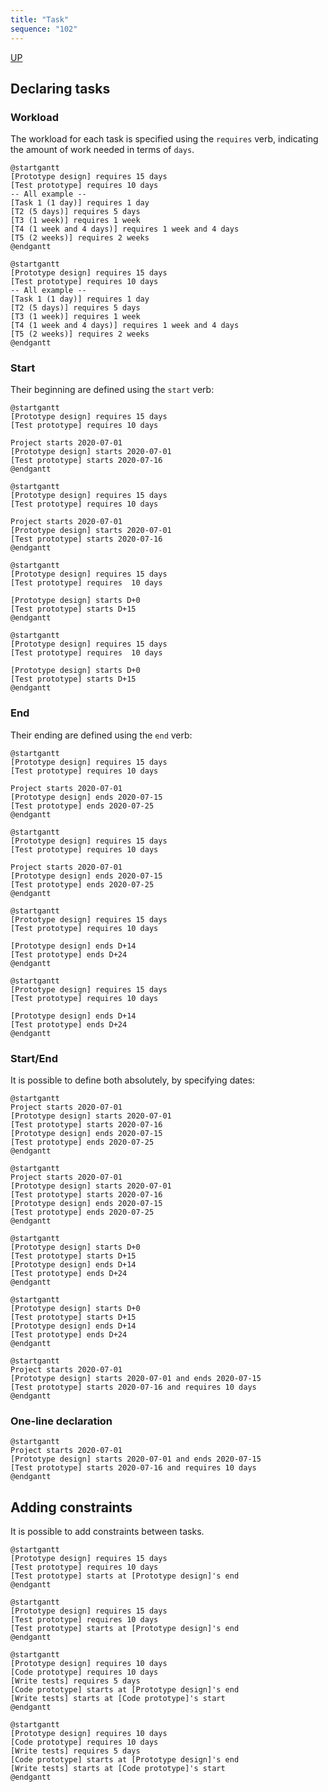 ```yaml
---
title: "Task"
sequence: "102"
---
```


[UP](/plantuml/plantuml-index.html)

## Declaring tasks

### Workload

The workload for each task is specified using the `requires` verb,
indicating the amount of work needed in terms of `days`.

```text
@startgantt
[Prototype design] requires 15 days
[Test prototype] requires 10 days
-- All example --
[Task 1 (1 day)] requires 1 day
[T2 (5 days)] requires 5 days
[T3 (1 week)] requires 1 week
[T4 (1 week and 4 days)] requires 1 week and 4 days
[T5 (2 weeks)] requires 2 weeks
@endgantt
```

```plantuml
@startgantt
[Prototype design] requires 15 days
[Test prototype] requires 10 days
-- All example --
[Task 1 (1 day)] requires 1 day
[T2 (5 days)] requires 5 days
[T3 (1 week)] requires 1 week
[T4 (1 week and 4 days)] requires 1 week and 4 days
[T5 (2 weeks)] requires 2 weeks
@endgantt
```

### Start

Their beginning are defined using the `start` verb:

```text
@startgantt
[Prototype design] requires 15 days
[Test prototype] requires 10 days

Project starts 2020-07-01
[Prototype design] starts 2020-07-01
[Test prototype] starts 2020-07-16
@endgantt
```

```plantuml
@startgantt
[Prototype design] requires 15 days
[Test prototype] requires 10 days

Project starts 2020-07-01
[Prototype design] starts 2020-07-01
[Test prototype] starts 2020-07-16
@endgantt
```

```text
@startgantt
[Prototype design] requires 15 days
[Test prototype] requires  10 days

[Prototype design] starts D+0
[Test prototype] starts D+15
@endgantt
```

```plantuml
@startgantt
[Prototype design] requires 15 days
[Test prototype] requires  10 days

[Prototype design] starts D+0
[Test prototype] starts D+15
@endgantt
```

### End

Their ending are defined using the `end` verb:

```text
@startgantt
[Prototype design] requires 15 days
[Test prototype] requires 10 days

Project starts 2020-07-01
[Prototype design] ends 2020-07-15
[Test prototype] ends 2020-07-25
@endgantt
```

```plantuml
@startgantt
[Prototype design] requires 15 days
[Test prototype] requires 10 days

Project starts 2020-07-01
[Prototype design] ends 2020-07-15
[Test prototype] ends 2020-07-25
@endgantt
```

```text
@startgantt
[Prototype design] requires 15 days
[Test prototype] requires 10 days

[Prototype design] ends D+14
[Test prototype] ends D+24
@endgantt
```

```plantuml
@startgantt
[Prototype design] requires 15 days
[Test prototype] requires 10 days

[Prototype design] ends D+14
[Test prototype] ends D+24
@endgantt
```

### Start/End

It is possible to define both absolutely, by specifying dates:

```text
@startgantt
Project starts 2020-07-01
[Prototype design] starts 2020-07-01
[Test prototype] starts 2020-07-16
[Prototype design] ends 2020-07-15
[Test prototype] ends 2020-07-25
@endgantt
```

```plantuml
@startgantt
Project starts 2020-07-01
[Prototype design] starts 2020-07-01
[Test prototype] starts 2020-07-16
[Prototype design] ends 2020-07-15
[Test prototype] ends 2020-07-25
@endgantt
```

```text
@startgantt
[Prototype design] starts D+0
[Test prototype] starts D+15
[Prototype design] ends D+14
[Test prototype] ends D+24
@endgantt
```

```plantuml
@startgantt
[Prototype design] starts D+0
[Test prototype] starts D+15
[Prototype design] ends D+14
[Test prototype] ends D+24
@endgantt
```

```text
@startgantt
Project starts 2020-07-01
[Prototype design] starts 2020-07-01 and ends 2020-07-15
[Test prototype] starts 2020-07-16 and requires 10 days
@endgantt
```

### One-line declaration

```plantuml
@startgantt
Project starts 2020-07-01
[Prototype design] starts 2020-07-01 and ends 2020-07-15
[Test prototype] starts 2020-07-16 and requires 10 days
@endgantt
```

## Adding constraints

It is possible to add constraints between tasks.

```text
@startgantt
[Prototype design] requires 15 days
[Test prototype] requires 10 days
[Test prototype] starts at [Prototype design]'s end
@endgantt
```

```plantuml
@startgantt
[Prototype design] requires 15 days
[Test prototype] requires 10 days
[Test prototype] starts at [Prototype design]'s end
@endgantt
```

```text
@startgantt
[Prototype design] requires 10 days
[Code prototype] requires 10 days
[Write tests] requires 5 days
[Code prototype] starts at [Prototype design]'s end
[Write tests] starts at [Code prototype]'s start
@endgantt
```

```plantuml
@startgantt
[Prototype design] requires 10 days
[Code prototype] requires 10 days
[Write tests] requires 5 days
[Code prototype] starts at [Prototype design]'s end
[Write tests] starts at [Code prototype]'s start
@endgantt
```

